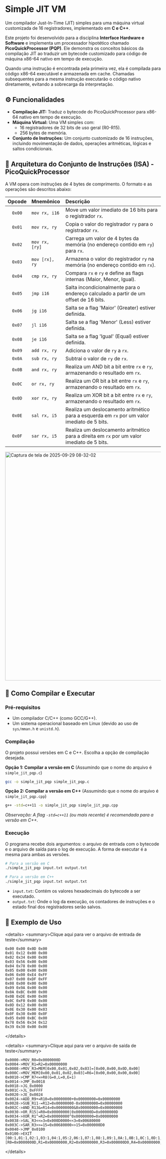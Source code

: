 # Simple JIT VM

Um compilador Just-In-Time (JIT) simples para uma máquina virtual customizada de 16 registradores, implementado em **C e C++**.

Este projeto foi desenvolvido para a disciplina **Interface Hardware e Software** e implementa um processador hipotético chamado **PicoQuickProcessor (PQP)**. Ele demonstra os conceitos básicos da compilação JIT ao traduzir um bytecode customizado para código de máquina x86-64 nativo em tempo de execução.

Quando uma instrução é encontrada pela primeira vez, ela é compilada para código x86-64 executável e armazenada em cache. Chamadas subsequentes para a mesma instrução executarão o código nativo diretamente, evitando a sobrecarga da interpretação.

## ⚙️ Funcionalidades

  * **Compilação JIT:** Traduz o bytecode do PicoQuickProcessor para x86-64 nativo em tempo de execução.
  * **Máquina Virtual:** Uma VM simples com:
      * 16 registradores de 32 bits de uso geral (R0-R15).
      * 256 bytes de memória.
  * **Conjunto de Instruções:** Um conjunto customizado de 16 instruções, incluindo movimentação de dados, operações aritméticas, lógicas e saltos condicionais.

## 📜 Arquitetura do Conjunto de Instruções (ISA) - PicoQuickProcessor

A VM opera com instruções de 4 bytes de comprimento. O formato e as operações são descritos abaixo:

| Opcode | Mnemônico | Descrição |
| :----: | :------------ | :---------------------------------------------------------- |
| `0x00` | `mov rx, i16` | Move um valor imediato de 16 bits para o registrador `rx`. |
| `0x01` | `mov rx, ry` | Copia o valor do registrador `ry` para o registrador `rx`. |
| `0x02` | `mov rx, [ry]`| Carrega um valor de 4 bytes da memória (no endereço contido em `ry`) para `rx`. |
| `0x03` | `mov [rx], ry`| Armazena o valor do registrador `ry` na memória (no endereço contido em `rx`). |
| `0x04` | `cmp rx, ry` | Compara `rx` e `ry` e define as flags internas (Maior, Menor, Igual). |
| `0x05` | `jmp i16` | Salta incondicionalmente para o endereço calculado a partir de um offset de 16 bits. |
| `0x06` | `jg i16` | Salta se a flag 'Maior' (Greater) estiver definida. |
| `0x07` | `jl i16` | Salta se a flag 'Menor' (Less) estiver definida. |
| `0x08` | `je i16` | Salta se a flag 'Igual' (Equal) estiver definida. |
| `0x09` | `add rx, ry` | Adiciona o valor de `ry` a `rx`. |
| `0x0A` | `sub rx, ry` | Subtrai o valor de `ry` de `rx`. |
| `0x0B` | `and rx, ry` | Realiza um AND bit a bit entre `rx` e `ry`, armazenando o resultado em `rx`. |
| `0x0C` | `or rx, ry` | Realiza um OR bit a bit entre `rx` e `ry`, armazenando o resultado em `rx`. |
| `0x0D` | `xor rx, ry` | Realiza um XOR bit a bit entre `rx` e `ry`, armazenando o resultado em `rx`. |
| `0x0E` | `sal rx, i5` | Realiza um deslocamento aritmético para a esquerda em `rx` por um valor imediato de 5 bits. |
| `0x0F` | `sar rx, i5` | Realiza um deslocamento aritmético para a direita em `rx` por um valor imediato de 5 bits. |

<img width="880" height="738" alt="Captura de tela de 2025-09-29 08-32-02" src="https://github.com/user-attachments/assets/82dddfa0-e1e8-40e4-b030-4d7a3c1a205f" />

## 🚀 Como Compilar e Executar

### Pré-requisitos

  * Um compilador C/C++ (como GCC/G++).
  * Um sistema operacional baseado em Linux (devido ao uso de `sys/mman.h` e `unistd.h`).

### Compilação

O projeto possui versões em C e C++. Escolha a opção de compilação desejada.

**Opção 1: Compilar a versão em C**
(Assumindo que o nome do arquivo é `simple_jit_pqp.c`)

```bash
gcc -o simple_jit_pqp simple_jit_pqp.c
```

**Opção 2: Compilar a versão em C++**
(Assumindo que o nome do arquivo é `simple_jit_pqp.cpp`)

```bash
g++ -std=c++11 -o simple_jit_pqp simple_jit_pqp.cpp
```

*Observação: A flag `-std=c++11` (ou mais recente) é recomendada para a versão em C++.*

### Execução

O programa recebe dois argumentos: o arquivo de entrada com o bytecode e o arquivo de saída para o log de execução. A forma de executar é a mesma para ambas as versões.

```bash
# Para a versão em C
./simple_jit_pqp input.txt output.txt

# Para a versão em C++
./simple_jit_pqp input.txt output.txt
```

  * `input.txt`: Contém os valores hexadecimais do bytecode a ser executado.
  * `output.txt`: Onde o log da execução, os contadores de instruções e o estado final dos registradores serão salvos.

## 📝 Exemplo de Uso

\<details\>
\<summary\>Clique aqui para ver o arquivo de entrada de teste\</summary\>

```
0x00 0x00 0x0D 0x00
0x01 0x12 0x00 0x00
0x02 0x34 0x00 0x00
0x03 0x56 0x00 0x00
0x04 0x78 0x00 0x00
0x05 0x00 0x00 0x00
0x06 0x00 0xE4 0xFF
0x07 0x00 0xDF 0xFF
0x08 0x00 0x00 0x00
0x09 0x9A 0x00 0x00
0x0A 0xBC 0x00 0x00
0x0B 0xDE 0x00 0x00
0x0C 0xF0 0x00 0x00
0x0D 0x12 0x00 0x00
0x0E 0x30 0x00 0x03
0x0F 0x30 0x00 0x0F
0x05 0x00 0xBC 0x00
0x78 0x56 0x34 0x12
0x39 0x30 0x00 0x00
```

\</details\>

\<details\>
\<summary\>Clique aqui para ver o arquivo de saída de teste\</summary\>

```
0x0000->MOV_R0=0x0000000D
0x0004->MOV_R1=R2=0x00000000
0x0008->MOV_R3=MEM[0x00,0x01,0x02,0x03]=[0x00,0x00,0x0D,0x00]
0x000C->MOV_MEM[0x00,0x01,0x02,0x03]=R6=[0x00,0x00,0x00,0x00]
0x0010->CMP_R7<=>R8(G=0,L=0,E=1)
0x0014->JMP_0x0018
0x0018->JG_0x0000
0x001C->JL_0xFFFF
0x0020->JE_0x0024
0x0024->ADD_R9+=R10=0x00000000+0x00000000=0x00000000
0x0028->SUB_R11-=R12=0x00000000-0x00000000=0x00000000
0x002C->AND_R13&=R14=0x00000000&0x00000000=0x00000000
0x0030->OR_R15|=R0=0x00000000|0x0000000D=0x0000000D
0x0034->XOR_R1^=R2=0x00000000^0x00000000=0x00000000
0x0038->SAL_R3<<=3=0x000D0000<<3=0x00680000
0x003C->SAR_R3>>=15=0x00680000>>15=0x000000D0
0x0040->JMP_0x0100
0x0100->EXIT
[00:1,01:1,02:1,03:1,04:1,05:2,06:1,07:1,08:1,09:1,0A:1,0B:1,0C:1,0D:1,0E:1,0F:1]
[R0=0x0000000D,R1=0x00000000,R2=0x00000000,R3=0x000000D0,R4=0x00000000,R5=0x00000000,R6=0x00000000,R7=0x00000000,R8=0x00000000,R9=0x00000000,R10=0x00000000,R11=0x00000000,R12=0x00000000,R13=0x00000000,R14=0x00000000,R15=0x0000000D]
```

\</details\>
